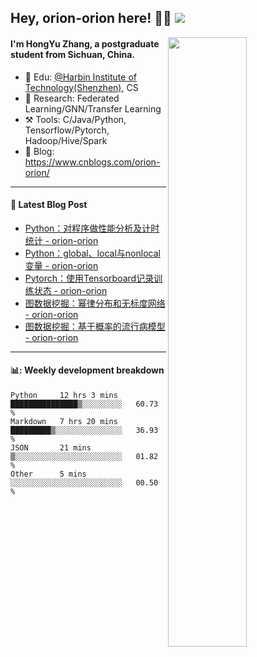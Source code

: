 <!--
 * @Descripttion: 
 * @Version: 1.0
 * @Author: ZhangHongYu
 * @Date: 2022-03-13 11:15:04
 * @LastEditors: ZhangHongYu
 * @LastEditTime: 2022-07-03 14:37:10
-->
## Hey, orion-orion here! 👋🏻  ![](https://komarev.com/ghpvc/?username=orion-orion)


<img align="right" src="https://github-readme-stats.vercel.app/api?username=orion-orion&show_icons=true&hide_border=true" width="50%">

#### I'm HongYu Zhang, a postgraduate student from Sichuan, China.
- 🏫 Edu: [@Harbin Institute of Technology(Shenzhen)](https://www.hitsz.edu.cn/index.html), CS
- 🔭 Research: Federated Learning/GNN/Transfer Learning
- ⚒️ Tools: C/Java/Python, Tensorflow/Pytorch, Hadoop/Hive/Spark
- 📗 Blog: https://www.cnblogs.com/orion-orion/ 

___

#### 📕  Latest Blog Post 
<!-- BLOG-POST-LIST:START -->
- [Python：对程序做性能分析及计时统计 - orion-orion](https://www.cnblogs.com/orion-orion/p/16930169.html)
- [Python：global、local与nonlocal变量 - orion-orion](https://www.cnblogs.com/orion-orion/p/16928820.html)
- [Pytorch：使用Tensorboard记录训练状态 - orion-orion](https://www.cnblogs.com/orion-orion/p/16928235.html)
- [图数据挖掘：幂律分布和无标度网络 - orion-orion](https://www.cnblogs.com/orion-orion/p/16861602.html)
- [图数据挖掘：基于概率的流行病模型 - orion-orion](https://www.cnblogs.com/orion-orion/p/16859325.html)
<!-- BLOG-POST-LIST:END -->

____

#### 📊: Weekly development breakdown
<!--START_SECTION:waka-->

```text
Python     12 hrs 3 mins   ███████████████▒░░░░░░░░░   60.73 %
Markdown   7 hrs 20 mins   █████████▒░░░░░░░░░░░░░░░   36.93 %
JSON       21 mins         ▒░░░░░░░░░░░░░░░░░░░░░░░░   01.82 %
Other      5 mins          ░░░░░░░░░░░░░░░░░░░░░░░░░   00.50 %
```

<!--END_SECTION:waka-->













